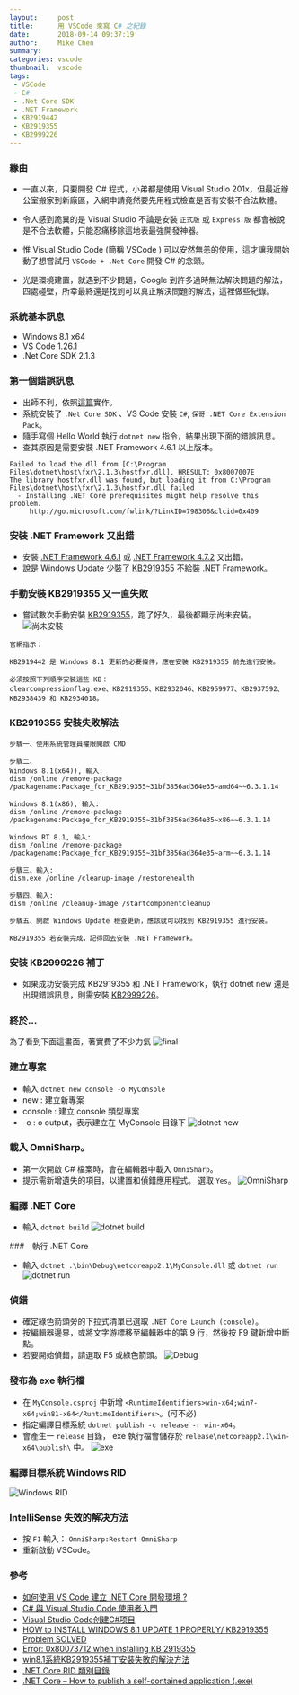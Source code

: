 ```yaml
---
layout:     post
title:      用 VSCode 來寫 C# 之紀錄
date:       2018-09-14 09:37:19
author:     Mike Chen
summary:    
categories: vscode
thumbnail:  vscode
tags:
 - VSCode
 - C#
 - .Net Core SDK
 - .NET Framework
 - KB2919442
 - KB2919355
 - KB2999226
---
```


### 緣由
* 一直以來，只要開發 C# 程式，小弟都是使用 Visual Studio 201x，但最近辦公室搬家到新廠區，入網申請竟然要先用程式檢查是否有安裝不合法軟體。

* 令人感到詭異的是 Visual Studio 不論是安裝 `正式版` 或 `Express 版` 都會被說是不合法軟體，只能忍痛移除這地表最強開發神器。

* 惟 Visual Studio Code (簡稱 VSCode ) 可以安然無恙的使用，這才讓我開始動了想嘗試用 `VSCode + .Net Core` 開發 C# 的念頭。

* 光是環境建置，就遇到不少問題，Google 到許多過時無法解決問題的解法，四處碰壁，所幸最終還是找到可以真正解決問題的解法，這裡做些紀錄。

### 系統基本訊息
* Windows 8.1 x64
* VS Code 1.26.1
* .Net Core SDK 2.1.3

### 第一個錯誤訊息
* 出師不利，依照[這篇](https://oomusou.io/vscode/netcore/)實作。
* 系統安裝了  `.Net Core SDK` 、VS Code 安裝 `C#`, `保哥 .NET Core Extension Pack`。
* 隨手寫個 Hello World 執行 `dotnet new` 指令，結果出現下面的錯誤訊息。
* 查其原因是需要安裝 .NET Framework 4.6.1 以上版本。

```
Failed to load the dll from [C:\Program Files\dotnet\host\fxr\2.1.3\hostfxr.dll], HRESULT: 0x8007007E
The library hostfxr.dll was found, but loading it from C:\Program Files\dotnet\host\fxr\2.1.3\hostfxr.dll failed
  - Installing .NET Core prerequisites might help resolve this problem.
     http://go.microsoft.com/fwlink/?LinkID=798306&clcid=0x409
```

### 安裝 .NET Framework 又出錯
* 安裝 [.NET Framework 4.6.1](https://download.microsoft.com/download/E/4/1/E4173890-A24A-4936-9FC9-AF930FE3FA40/NDP461-KB3102436-x86-x64-AllOS-ENU.exe) 或 [.NET Framework 4.7.2](https://www.microsoft.com/net/download/thank-you/net472) 又出錯。
* 說是 Windows Update 少裝了 [KB2919355](https://www.microsoft.com/zh-tw/download/details.aspx?id=42335) 不給裝 .NET Framework。

### 手動安裝 KB2919355 又一直失敗
* 嘗試數次手動安裝 [KB2919355](https://www.microsoft.com/zh-tw/download/details.aspx?id=42335)，跑了好久，最後都顯示尚未安裝。
![尚未安裝](https://i.imgur.com/0vaeZlZ.png)

```
官網指示：

KB2919442 是 Windows 8.1 更新的必要條件，應在安裝 KB2919355 前先進行安裝。

必須按照下列順序安裝這些 KB：
clearcompressionflag.exe、KB2919355、KB2932046、KB2959977、KB2937592、KB2938439 和 KB2934018。
```

### KB2919355 安裝失敗解法

```
步驟一、使用系統管理員權限開啟 CMD

步驟二、
Windows 8.1(x64)), 輸入:
dism /online /remove-package /packagename:Package_for_KB2919355~31bf3856ad364e35~amd64~~6.3.1.14
 
Windows 8.1(x86), 輸入:
dism /online /remove-package /packagename:Package_for_KB2919355~31bf3856ad364e35~x86~~6.3.1.14

Windows RT 8.1, 輸入:
dism /online /remove-package /packagename:Package_for_KB2919355~31bf3856ad364e35~arm~~6.3.1.14

步驟三、輸入:
dism.exe /online /cleanup-image /restorehealth

步驟四、輸入:
dism /online /cleanup-image /startcomponentcleanup

步驟五、開啟 Windows Update 檢查更新，應該就可以找到 KB2919355 進行安裝。

KB2919355 若安裝完成，記得回去安裝 .NET Framework。

```

### 安裝 KB2999226 補丁
* 如果成功安裝完成 KB2919355 和 .NET Framework，執行 dotnet new 還是出現錯誤訊息，則需安裝 [KB2999226](https://download.microsoft.com/download/C/5/D/C5D68AA1-F62E-422A-9084-4AD85CEB8D4D/WindowsUCRT.zip)。


### 終於...
為了看到下面這畫面，著實費了不少力氣
![final](https://i.imgur.com/OqHkjB3.png)


### 建立專案
* 輸入 `dotnet new console -o MyConsole`
* new : 建立新專案
* console : 建立 console 類型專案
* -o : o output，表示建立在 MyConsole 目錄下
![dotnet new](https://i.imgur.com/7dyNUNx.png)

### 載入 OmniSharp。
* 第一次開啟 C# 檔案時，會在編輯器中載入 `OmniSharp`。
* 提示需新增遺失的項目，以建置和偵錯應用程式。 選取 `Yes`。
![OmniSharp](https://i.imgur.com/uaLRHmA.png)

### 編譯 .NET Core
* 輸入 `dotnet build`
![dotnet build](https://i.imgur.com/cxvaSJU.png)

###　執行 .NET Core
* 輸入 `dotnet .\bin\Debug\netcoreapp2.1\MyConsole.dll` 或 `dotnet run`
![dotnet run](https://i.imgur.com/8uWYw5Q.png)

### 偵錯
* 確定綠色箭頭旁的下拉式清單已選取 `.NET Core Launch (console)`。
* 按編輯器邊界，或將文字游標移至編輯器中的第 9 行，然後按 F9 鍵新增中斷點。
* 若要開始偵錯，請選取 F5 或綠色箭頭。
![Debug](https://i.imgur.com/J8nBEI1.png)

### 發布為 exe 執行檔
* 在 `MyConsole.csproj` 中新增 `<RuntimeIdentifiers>win-x64;win7-x64;win81-x64</RuntimeIdentifiers>`。(可不必)
* 指定編譯目標系統 `dotnet publish -c release -r win-x64`。
* 會產生一 `release` 目錄， exe 執行檔會儲存於 `release\netcoreapp2.1\win-x64\publish\` 中。
![exe](https://i.imgur.com/E43DZYI.png)

### 編譯目標系統 Windows RID
![Windows RID](https://i.imgur.com/YCVVtNU.png)

### IntelliSense 失效的解决方法
* 按 `F1` 輸入： `OmniSharp:Restart OmniSharp`
* 重新啟動 VSCode。


### 參考
* [如何使用 VS Code 建立 .NET Core 開發環境 ?](https://oomusou.io/vscode/netcore/)
* [C# 與 Visual Studio Code 使用者入門](https://docs.microsoft.com/zh-tw/dotnet/core/tutorials/with-visual-studio-code)
* [Visual Studio Code创建C#项目](https://blog.csdn.net/wdeng2011/article/details/78437807)
* [HOW to INSTALL WINDOWS 8.1 UPDATE 1 PROPERLY/ KB2919355 Problem SOLVED](https://www.youtube.com/watch?v=UqPXrZDP7Q4)
* [Error: 0x80073712 when installing KB 2919355](https://answers.microsoft.com/en-us/windows/forum/windows8_1-update/error-0x80073712-when-installing-kb-2919355/c5a08cdf-6e41-4b67-b2ae-68f542070840)
* [win8.1系統KB2919355補丁安裝失敗的解決方法](https://www.itread01.com/articles/1476366306.html)
* [.NET Core RID 類別目錄](https://docs.microsoft.com/zh-tw/dotnet/core/rid-catalog)
* [.NET Core – How to publish a self-contained application (.exe)](https://blogs.msdn.microsoft.com/luisdem/2016/10/11/net-core-how-to-publish-a-self-contained-application-exe/)